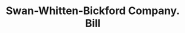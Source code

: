 ---
doi: 10.7916/D8PR973G
date_other: '1910'
date_other_textual: 1910-1919
form: printed ephemera
genre:
- Invoices
name:
- Swan-Whitten-Bickford Company
object_in_context_url: https://biggert.cul.columbia.edu/items/view/ave_biggert_01765
subject_hierarchical_geographic:
- Belfast, Maine, United States
subject_name:
- Swan-Whitten-Bickford Company
title: Swan-Whitten-Bickford Company. Bill
sort_title: Swan-Whitten-Bickford Company. Bill
call_number: ave_biggert_01765
coordinates:
- 44.42583333333333,-69.01166666666667
pid: ave_biggert_01765
identifiers: ave_biggert_01765
thumbnail: https://derivativo-1.library.columbia.edu/iiif/2/ldpd:490793/full/!256,256/0/native.jpg
permalink: "/biggert/ave_biggert_01765/"
layout: iiif-image-page
---